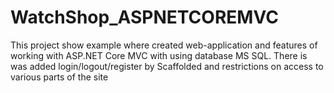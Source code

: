 # WatchShop_ASPNETCOREMVC
This project show example where created web-application and features of working with ASP.NET Core MVC with using database MS SQL.
There is was added login/logout/register by Scaffolded and restrictions on access to various parts of the site
